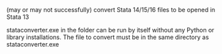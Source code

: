 (may or may not successfully) convert Stata 14/15/16 files to be opened in Stata 13

stataconverter.exe in the folder can be run by itself without any Python or library installations. The file to convert must be in the same directory as stataconverter.exe
